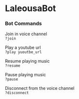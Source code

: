 # LaleousaBot

### Bot Commands

Join in voice channel <br>
```?join``` 

Play a youtube url <br>
```?play yuoutbe_url``` 

Resume playing music <br>
```?resume``` 

Pause playing music <br>
```?pause```

Disconnect from the voice channel <br>
```?disconnect```
